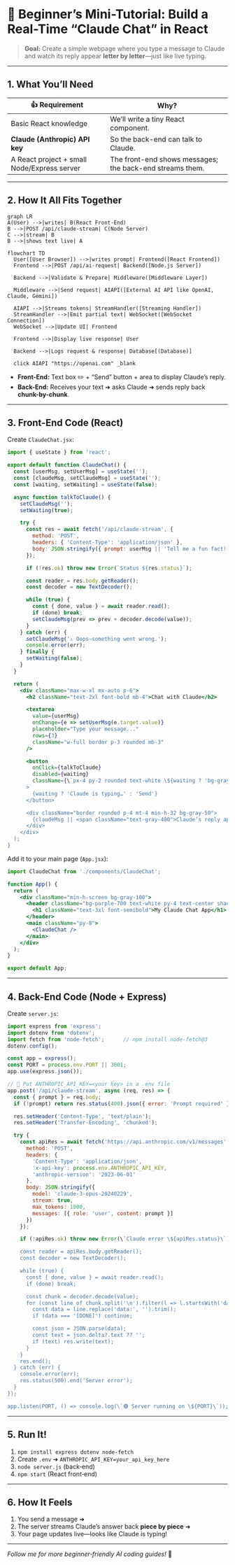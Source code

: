 # 🌟 Beginner’s Mini-Tutorial: Build a Real-Time “Claude Chat” in React

> **Goal:** Create a simple webpage where you type a message to Claude and watch its reply appear **letter by letter**—just like live typing.

---

## 1. What You’ll Need
| 👍 Requirement | Why? |
| -------------- | ---- |
| Basic React knowledge | We’ll write a tiny React component. |
| **Claude (Anthropic) API key** | So the back-end can talk to Claude. |
| A React project + small Node/Express server | The front-end shows messages; the back-end streams them. |

---

## 2. How It All Fits Together

```mermaid
graph LR
A(User) -->|writes| B(React Front-End)
B -->|POST /api/claude-stream| C(Node Server)
C -->|stream| B
B -->|shows text live| A
```
```mermaid
flowchart TD
  User([User Browser]) -->|writes prompt| Frontend([React Frontend])
  Frontend -->|POST /api/ai-request| Backend([Node.js Server])
  
  Backend -->|Validate & Prepare| Middleware([Middleware Layer])
  
  Middleware -->|Send request| AIAPI([External AI API like OpenAI, Claude, Gemini])
  
  AIAPI -->|Streams tokens| StreamHandler([Streaming Handler])
  StreamHandler -->|Emit partial text| WebSocket([WebSocket Connection])
  WebSocket -->|Update UI| Frontend
  
  Frontend -->|Display live response| User
  
  Backend -->|Logs request & response| Database[(Database)]
  
  click AIAPI "https://openai.com" _blank
```

* **Front-End:** Text box ✏️ + “Send” button + area to display Claude’s reply.  
* **Back-End:** Receives your text ➜ asks Claude ➜ sends reply back **chunk-by-chunk**.

---

## 3. Front-End Code (React)

Create `ClaudeChat.jsx`:

```jsx
import { useState } from 'react';

export default function ClaudeChat() {
  const [userMsg, setUserMsg] = useState('');
  const [claudeMsg, setClaudeMsg] = useState('');
  const [waiting, setWaiting] = useState(false);

  async function talkToClaude() {
    setClaudeMsg('');
    setWaiting(true);

    try {
      const res = await fetch('/api/claude-stream', {
        method: 'POST',
        headers: { 'Content-Type': 'application/json' },
        body: JSON.stringify({ prompt: userMsg || 'Tell me a fun fact!' })
      });

      if (!res.ok) throw new Error(`Status ${res.status}`);

      const reader = res.body.getReader();
      const decoder = new TextDecoder();

      while (true) {
        const { done, value } = await reader.read();
        if (done) break;
        setClaudeMsg(prev => prev + decoder.decode(value));
      }
    } catch (err) {
      setClaudeMsg('⚠️ Oops—something went wrong.');
      console.error(err);
    } finally {
      setWaiting(false);
    }
  }

  return (
    <div className="max-w-xl mx-auto p-6">
      <h2 className="text-2xl font-bold mb-4">Chat with Claude</h2>

      <textarea
        value={userMsg}
        onChange={e => setUserMsg(e.target.value)}
        placeholder="Type your message..."
        rows={3}
        className="w-full border p-3 rounded mb-3"
      />

      <button
        onClick={talkToClaude}
        disabled={waiting}
        className={\`px-4 py-2 rounded text-white \${waiting ? 'bg-gray-400' : 'bg-purple-600 hover:bg-purple-700'}\`}
      >
        {waiting ? 'Claude is typing…' : 'Send'}
      </button>

      <div className="border rounded p-4 mt-4 min-h-32 bg-gray-50">
        {claudeMsg || <span className="text-gray-400">Claude’s reply appears here…</span>}
      </div>
    </div>
  );
}
```

Add it to your main page (`App.jsx`):

```jsx
import ClaudeChat from './components/ClaudeChat';

function App() {
  return (
    <div className="min-h-screen bg-gray-100">
      <header className="bg-purple-700 text-white py-4 text-center shadow">
        <h1 className="text-3xl font-semibold">My Claude Chat App</h1>
      </header>
      <main className="py-8">
        <ClaudeChat />
      </main>
    </div>
  );
}

export default App;
```

---

## 4. Back-End Code (Node + Express)

Create `server.js`:

```js
import express from 'express';
import dotenv from 'dotenv';
import fetch from 'node-fetch';      // npm install node-fetch@3
dotenv.config();

const app = express();
const PORT = process.env.PORT || 3001;
app.use(express.json());

// 🔑 Put ANTHROPIC_API_KEY=<your key> in a .env file
app.post('/api/claude-stream', async (req, res) => {
  const { prompt } = req.body;
  if (!prompt) return res.status(400).json({ error: 'Prompt required' });

  res.setHeader('Content-Type', 'text/plain');
  res.setHeader('Transfer-Encoding', 'chunked');

  try {
    const apiRes = await fetch('https://api.anthropic.com/v1/messages', {
      method: 'POST',
      headers: {
        'Content-Type': 'application/json',
        'x-api-key': process.env.ANTHROPIC_API_KEY,
        'anthropic-version': '2023-06-01'
      },
      body: JSON.stringify({
        model: 'claude-3-opus-20240229',
        stream: true,
        max_tokens: 1000,
        messages: [{ role: 'user', content: prompt }]
      })
    });

    if (!apiRes.ok) throw new Error(\`Claude error \${apiRes.status}\`);

    const reader = apiRes.body.getReader();
    const decoder = new TextDecoder();

    while (true) {
      const { done, value } = await reader.read();
      if (done) break;

      const chunk = decoder.decode(value);
      for (const line of chunk.split('\n').filter(l => l.startsWith('data:'))) {
        const data = line.replace('data:', '').trim();
        if (data === '[DONE]') continue;

        const json = JSON.parse(data);
        const text = json.delta?.text ?? '';
        if (text) res.write(text);
      }
    }
    res.end();
  } catch (err) {
    console.error(err);
    res.status(500).end('Server error');
  }
});

app.listen(PORT, () => console.log(\`🟢 Server running on \${PORT}\`));
```

---

## 5. Run It!

1. `npm install express dotenv node-fetch`
2. Create `.env` ➜ `ANTHROPIC_API_KEY=your_api_key_here`
3. `node server.js` (back‑end)  
4. `npm start` (React front‑end)

---

## 6. How It Feels

1. You send a message ➜  
2. The server streams Claude’s answer back **piece by piece** ➜  
3. Your page updates live—looks like Claude is typing!

---

*Follow me for more beginner‑friendly AI coding guides!* 🚀
